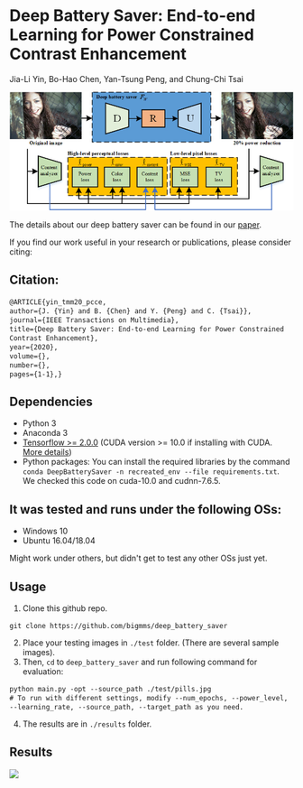 # Deep Battery Saver: End-to-end Learning for Power Constrained Contrast Enhancement
Jia-Li Yin, Bo-Hao Chen, Yan-Tsung Peng, and Chung-Chi Tsai

![](./Demo/Demo_framework.png)

The details about our deep battery saver can be found in our [paper](https://ieeexplore.ieee.org/document/9089316).

If you find our work useful in your research or publications, please consider citing:
## Citation:
    @ARTICLE{yin_tmm20_pcce,  
    author={J. {Yin} and B. {Chen} and Y. {Peng} and C. {Tsai}},  
    journal={IEEE Transactions on Multimedia},   
    title={Deep Battery Saver: End-to-end Learning for Power Constrained Contrast Enhancement},   
    year={2020},  
    volume={},  
    number={},  
    pages={1-1},}
    
## Dependencies
* Python 3
* Anaconda 3
* [Tensorflow >= 2.0.0](https://www.tensorflow.org/) (CUDA version >= 10.0 if installing with CUDA. [More details](https://www.tensorflow.org/install/gpu/))
* Python packages: You can install the required libraries by the command `conda DeepBatterySaver -n recreated_env --file requirements.txt`. We checked this code on cuda-10.0 and cudnn-7.6.5.

## It was tested and runs under the following OSs:
* Windows 10
* Ubuntu 16.04/18.04

Might work under others, but didn't get to test any other OSs just yet.

## Usage
1. Clone this github repo. 
```
git clone https://github.com/bigmms/deep_battery_saver
```
2. Place your testing images in `./test` folder. (There are several sample images).
3. Then, `cd` to `deep_battery_saver` and run following command for evaluation:
```
python main.py -opt --source_path ./test/pills.jpg
# To run with different settings, modify --num_epochs, --power_level, --learning_rate, --source_path, --target_path as you need.
```
4. The results are in `./results` folder.

## Results

![](./Demo/Demo_results.png)
